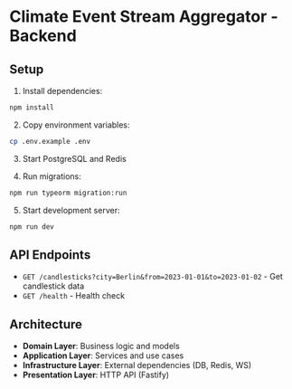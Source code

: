 # Climate Event Stream Aggregator - Backend

## Setup

1. Install dependencies:
```bash
npm install
```

2. Copy environment variables:
```bash
cp .env.example .env
```

3. Start PostgreSQL and Redis

4. Run migrations:
```bash
npm run typeorm migration:run
```

5. Start development server:
```bash
npm run dev
```

## API Endpoints

- `GET /candlesticks?city=Berlin&from=2023-01-01&to=2023-01-02` - Get candlestick data
- `GET /health` - Health check

## Architecture

- **Domain Layer**: Business logic and models
- **Application Layer**: Services and use cases
- **Infrastructure Layer**: External dependencies (DB, Redis, WS)
- **Presentation Layer**: HTTP API (Fastify)
